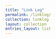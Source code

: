 ```yaml
---
title: "Link Log"
permalink: /linklog/
collection: linklog
layout: collection
entries_layout: list
---
```

